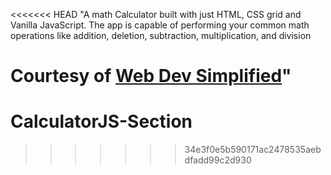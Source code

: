 <<<<<<< HEAD
"A math Calculator built with just HTML, CSS grid and Vanilla JavaScript. The app is capable of performing your common math operations like addition, deletion, subtraction, multiplication, and division

Courtesy of [Web Dev Simplified](https://github.com/WebDevSimplified)"
=======
# CalculatorJS-Section
>>>>>>> 34e3f0e5b590171ac2478535aebdfadd99c2d930
